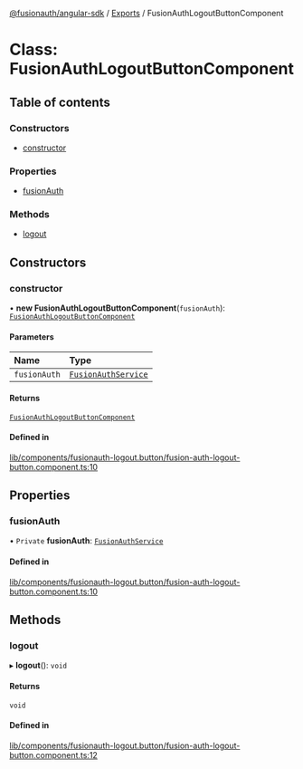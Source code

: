 [@fusionauth/angular-sdk](../README.md) / [Exports](../modules.md) / FusionAuthLogoutButtonComponent

# Class: FusionAuthLogoutButtonComponent

## Table of contents

### Constructors

- [constructor](FusionAuthLogoutButtonComponent.md#constructor)

### Properties

- [fusionAuth](FusionAuthLogoutButtonComponent.md#fusionauth)

### Methods

- [logout](FusionAuthLogoutButtonComponent.md#logout)

## Constructors

### constructor

• **new FusionAuthLogoutButtonComponent**(`fusionAuth`): [`FusionAuthLogoutButtonComponent`](FusionAuthLogoutButtonComponent.md)

#### Parameters

| Name         | Type                                        |
| :----------- | :------------------------------------------ |
| `fusionAuth` | [`FusionAuthService`](FusionAuthService.md) |

#### Returns

[`FusionAuthLogoutButtonComponent`](FusionAuthLogoutButtonComponent.md)

#### Defined in

[lib/components/fusionauth-logout.button/fusion-auth-logout-button.component.ts:10](https://github.com/FusionAuth/fusionauth-javascript-sdk/blob/53e4097ee736b5b67b1c6f60aea9b74238ada880/packages/sdk-angular/projects/fusionauth-angular-sdk/src/lib/components/fusionauth-logout.button/fusion-auth-logout-button.component.ts#L10)

## Properties

### fusionAuth

• `Private` **fusionAuth**: [`FusionAuthService`](FusionAuthService.md)

#### Defined in

[lib/components/fusionauth-logout.button/fusion-auth-logout-button.component.ts:10](https://github.com/FusionAuth/fusionauth-javascript-sdk/blob/53e4097ee736b5b67b1c6f60aea9b74238ada880/packages/sdk-angular/projects/fusionauth-angular-sdk/src/lib/components/fusionauth-logout.button/fusion-auth-logout-button.component.ts#L10)

## Methods

### logout

▸ **logout**(): `void`

#### Returns

`void`

#### Defined in

[lib/components/fusionauth-logout.button/fusion-auth-logout-button.component.ts:12](https://github.com/FusionAuth/fusionauth-javascript-sdk/blob/53e4097ee736b5b67b1c6f60aea9b74238ada880/packages/sdk-angular/projects/fusionauth-angular-sdk/src/lib/components/fusionauth-logout.button/fusion-auth-logout-button.component.ts#L12)
